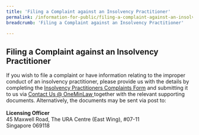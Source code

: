 ```yaml
---
title: 'Filing a Complaint against an Insolvency Practitioner'
permalink: /information-for-public/filing-a-complaint-against-an-insolvency-practitioner/
breadcrumb: 'Filing a Complaint against an Insolvency Practitioner'

---
```



**Filing a Complaint against an Insolvency Practitioner**<br>
---
If you wish to file a complaint or have information relating to the improper conduct of an insolvency practitioner, please provide us with the details by completing the
<a href="/files/20200730 IP Complaints Form.docx" target="_blank">Insolvency Practitioners Complaints Form</a>
and submitting it to us via <a href="https://eservices.mlaw.gov.sg/enquiry/" target="_blank">Contact Us @ OneMinLaw </a> together with the relevant supporting documents. Alternatively, the documents may be sent via post to:
<br><br>**Licensing Officer**
<br>45 Maxwell Road, The URA Centre (East Wing), #07-11
<br>Singapore 069118
<br>
